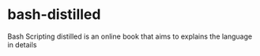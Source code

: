 # bash-distilled
Bash Scripting distilled is an online book that aims to explains the language in details
